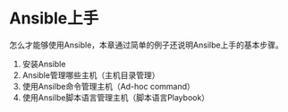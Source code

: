 # Ansible上手
怎么才能够使用Ansible，本章通过简单的例子还说明Ansilbe上手的基本步骤。
1. 安装Ansible
2. Ansible管理哪些主机（主机目录管理）
3. 使用Ansilbe命令管理主机（Ad-hoc command）
4. 使用Ansilbe脚本语言管理主机（脚本语言Playbook）

